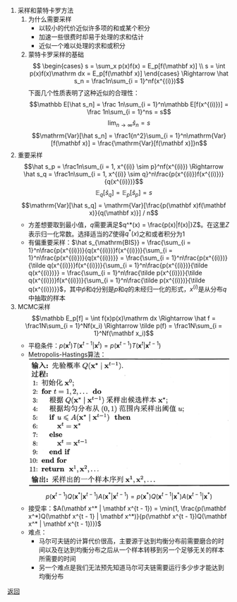 1. 采样和蒙特卡罗方法
    1. 为什么需要采样
        - 以较小的代价近似许多项的和或某个积分
        - 加速一些很费时却易于处理的求和估计
        - 近似一个难以处理的求和或积分
    2. 蒙特卡罗采样的基础
        $$
        \begin{cases}
            s = \sum_x p(x)f(x) = E_p[f(\mathbf x)] \\
            s = \int p(x)f(x)\mathrm dx = E_p[f(\mathbf x)]
        \end{cases}
        \Rightarrow \hat s_n = \frac1n\sum_{i = 1}^nf(x^{(i)})$$
        下面几个性质表明了这种近似的合理性：
        $$\mathbb E[\hat s_n] = \frac 1n\sum_{i = 1}^n\mathbb E[f(x^{(i)})] = \frac 1n\sum_{i = 1}^ns = s$$
        $$\lim_{n \rightarrow \infty}\hat s_n = s$$
        $$\mathrm{Var}[\hat s_n] = \frac1{n^2}\sum_{i = 1}^n\mathrm{Var}[f(\mathbf x)] = \frac{\mathrm{Var}[f(\mathbf x)]}n$$
2. 重要采样
    $$\hat s_p = \frac1n\sum_{i = 1, x^{(i)} \sim p}^nf(x^{(i)}) \Rightarrow \hat s_q = \frac1n\sum_{i = 1, x^{(i)} \sim q}^n\frac{p(x^{(i)})f(x^{(i)})}{q(x^{(i)})}$$
    $$\mathbb E_q[\hat s_q] = \mathbb E_p[\hat s_p] = s$$
    $$\mathrm{Var}[\hat s_q] = \mathrm{Var}[\frac{p(\mathbf x)f(\mathbf x)}{q(\mathbf x)}] / n$$
    - 方差想要取到最小值，$q$需要满足$q^*(x) = \frac{p(x)|f(x)|}Z$。在这里$Z$表示归一化常数。选择适当的$Z$使得$q^*(x)$之和或者积分为1
    - 有偏重要采样：$\hat s_{\mathrm{BIS}} = \frac{\sum_{i = 1}^n\frac{p(x^{(i)})}{q(x^{(i)})}f(x^{(i)})}{\sum_{i = 1}^n\frac{p(x^{(i)})}{q(x^{(i)})}} = \frac{\sum_{i = 1}^n\frac{p(x^{(i)})}{\tilde q(x^{(i)})}f(x^{(i)})}{\sum_{i = 1}^n\frac{p(x^{(i)})}{\tilde q(x^{(i)})}} = \frac{\sum_{i = 1}^n\frac{\tilde p(x^{(i)})}{\tilde q(x^{(i)})}f(x^{(i)})}{\sum_{i = 1}^n\frac{\tilde p(x^{(i)})}{\tilde q(x^{(i)})}}$，其中$\tilde p$和$\tilde q$分别是$p$和$q$的未经归一化的形式，$x^{(i)}$是从分布$q$中抽取的样本
3. MCMC采样
    $$\mathbb E_p[f] = \int f(x)p(x)\mathrm dx \Rightarrow \hat f = \frac1N\sum_{i = 1}^Nf(x_i) \Rightarrow \tilde p(f) = \frac1N\sum_{i = 1}^Nf(\mathbf x_i)$$
    - 平稳条件：$p(\mathbf x^t)T(\mathbf x^{t - 1} | \mathbf x^t) = p(\mathbf x^{t - 1})T(\mathbf x^t | \mathbf x^{t - 1})$
    - Metropolis-Hastings算法：
        ![Metropolis-Hastings](Metropolis-Hastings.png 'Metropolis-Hastings')
        $$p(\mathbf x^{t - 1})Q(\mathbf x^* | \mathbf x^{t - 1})A(\mathbf x^* | \mathbf x^{t - 1}) = p(\mathbf x^*)Q(\mathbf x^{t - 1} | \mathbf x^*)A(\mathbf x^{t - 1} | \mathbf x^*)$$
    - 接受率：$A(\mathbf x^* | \mathbf x^{t - 1}) = \min(1, \frac{p(\mathbf x^*)Q(\mathbf x^{t - 1} | \mathbf x^*)}{p(\mathbf x^{t - 1})Q(\mathbf x^* | \mathbf x^{t - 1})})$
    - 难点：
        - 马尔可夫链的计算代价很高，主要源于达到均衡分布前需要磨合的时间以及在达到均衡分布之后从一个样本转移到另一个足够无关的样本所需要的时间
        - 另一个难点是我们无法预先知道马尔可夫链需要运行多少步才能达到均衡分布

[返回](readme.md)